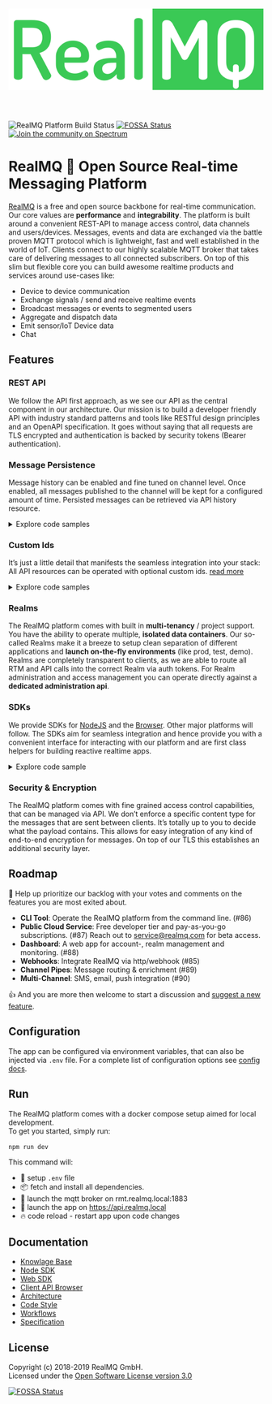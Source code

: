<h1 align="center">
  <img src="media/realmq-platform-logo.svg" alt="RealMQ Logo" />
  <br><br>
</h1>

![RealMQ Platform Build Status](https://drone.rmq.ovh/api/badges/RealMQ/realmq-platform/status.svg)
[![FOSSA Status](https://app.fossa.io/api/projects/git%2Bgithub.com%2Frealmq%2Frealmq-platform.svg?type=shield)](https://app.fossa.io/projects/git%2Bgithub.com%2Frealmq%2Frealmq-platform?ref=badge_shield)
[![Join the community on Spectrum](https://withspectrum.github.io/badge/badge.svg)](https://spectrum.chat/realmq)

# RealMQ :rocket: Open Source Real-time Messaging Platform

[RealMQ](https://realmq.com) is a free and open source backbone for real-time communication.
Our core values are **performance** and **integrability**.
The platform is built around a convenient REST-API to manage access control, data channels and users/devices.
Messages, events and data are exchanged via the battle proven MQTT protocol which is lightweight, fast and well established in the world of IoT.
Clients connect to our highly scalable MQTT broker that takes care of delivering messages to all connected subscribers.
On top of this slim but flexible core you can build awesome realtime products and services around use-cases like:

* Device to device communication
* Exchange signals / send and receive realtime events
* Broadcast messages or events to segmented users
* Aggregate and dispatch data
* Emit sensor/IoT Device data
* Chat

## Features
### REST API
We follow the API first approach, as we see our API as the central component in our architecture.
Our mission is to build a developer friendly API with industry standard patterns and
tools like RESTful design principles and an OpenAPI specification.
It goes without saying that all requests are TLS encrypted and authentication is backed by security tokens (Bearer authentication).

### Message Persistence
Message history can be enabled and fine tuned on channel level.
Once enabled, all messages published to the channel will be kept for a configured amount of time.
Persisted messages can be retrieved via API history resource.

<details>
<summary>Explore code samples</summary>
<br>

[![Using RealMQ via Node SDK](https://badgen.net/badge/-/Node%20SDK/purple?icon=awesome&label "Using RealMQ via Node SDK")](https://realmq.com/docs/node-sdk)
[![Using RealMQ via Web SDK](https://badgen.net/badge/-/Web%20SDK/purple?icon=awesome&label "Using RealMQ via Web SDK")](https://realmq.com/docs/web-sdk)

```js
// Create a new channel that keeps messages for 2 weeks 
const channel = await realmq.channels.create({
  history: '2 weeks'
});

// Retrieve the history (last 20 messages)
const history = await realmq.history.query({
  channel,
  limit: 20
});

```

[![Using RealMQ via CURL](https://badgen.net/badge/example/CURL/purple?icon=awesome&label "Using RealMQ via CURL")](https://realmq.com/docs/client-api)

```bash
curl -X POST -H 'Authorization: Bearer token...' -H 'Content-Type: application/json' \
     -d '{"history": "2 weeks"}' \
     https://api.realmq.com/client/v1/channels
     
curl -H 'Authorization: Bearer token...' \
     https://api.realmq.com/client/v1/channels/:channelId/history?limit=20
```

</details>

### Custom Ids
It’s just a little detail that manifests the seamless integration into your stack:
All API resources can be operated with optional custom ids.
[read more](https://realmq.com/docs/knowledge-base/#custom-ids)

<details>
<summary>Explore code samples</summary>
<br>

[![Using RealMQ via Node SDK](https://badgen.net/badge/-/Node%20SDK/purple?icon=awesome&label "Using RealMQ via Node SDK")](https://realmq.com/docs/node-sdk)
[![Using RealMQ via Web SDK](https://badgen.net/badge/-/Web%20SDK/purple?icon=awesome&label "Using RealMQ via Web SDK")](https://realmq.com/docs/web-sdk)

```js
// Create resources with custom ids
const channel = await realmq.channels.create({ id: 'custom-channel-id' });
console.log(channel.id); // => custom-channel-id

// Retrieve resources with custom ids
const channel = await realmq.channels.retrieve('custom-channel-id');

// Or get an id auto generated
const channel = await realmq.channels.create();
console.log(channel.id) // => 20f62e87-e689-4a11-bcf3-a78026fffd85

```

[![Using RealMQ via CURL](https://badgen.net/badge/example/CURL/purple?icon=awesome&label "Using RealMQ via CURL")](https://realmq.com/docs/client-api/)

```bash
# Create resources with custom ids
curl -X POST -H 'Authorization: Bearer token...' -H 'Content-Type: application/json' \
     -d '{"id": "custom-channel-id"}' \
     https://api.realmq.com/client/v1/channels

# Retrieve resources with custom ids
curl -H 'Authorization: Bearer token...' /
     https://api.realmq.com/client/v1/channels/custom-channel-id

# Or get an id auto generated
curl -X POST -H 'Authorization: Bearer token...' \
     https://api.realmq.com/client/v1/channels
```

</details>

### Realms
The RealMQ platform comes with built in **multi-tenancy** / project support.
You have the ability to operate multiple, **isolated data containers**.
Our so-called Realms make it a breeze to setup clean separation of different applications and **launch on-the-fly environments** (like prod, test, demo).
Realms are completely transparent to clients, as we are able to route all RTM and API calls into the correct Realm via auth tokens.
For Realm administration and access management you can operate directly against a **dedicated administration api**.

### SDKs
We provide SDKs for [NodeJS](https://github.com/realmq/realmq-node-sdk) and the [Browser](https://github.com/realmq/realmq-web-sdk).
Other major platforms will follow.
The SDKs aim for seamless integration and hence provide you with a convenient interface for interacting with our platform and are first class helpers for building reactive realtime apps.

<details>
<summary>Explore code sample</summary>
<br>

[![Using RealMQ via Node SDK](https://badgen.net/badge/-/Node%20SDK/purple?icon=awesome&label "Using RealMQ via Node SDK")](https://realmq.com/docs/node-sdk)

```js
import RealMQ from '@realmq/node-sdk';
// Initialize with auth token
const realmq = RealMQ('sub_kg2...');

// Publish messages of any format
realmq.rtm.publish('some-channel', {
  status: 'Exited!'
});

// Subscribe to real-time updates
realmq.rtm.subscribe('some-channel', msg => {
  console.log('Horay! New message received:', msg);
});

// Retrieve subscriptions
const subscriptions = await realmq.subscriptions.list();
```

</details>

### Security & Encryption
The RealMQ platform comes with fine grained access control capabilities, that can be managed via API.
We don’t enforce a specific content type for the messages that are sent between clients.
It’s totally up to you to decide what the payload contains.
This allows for easy integration of any kind of end-to-end encryption for messages.
On top of our TLS this establishes an additional security layer. 


## Roadmap
:1st_place_medal: Help up prioritize our backlog with your votes and comments on the features you are most exited about.

* **CLI Tool**: Operate the RealMQ platform from the command line. (#86)
* **Public Cloud Service**: Free developer tier and pay-as-you-go subscriptions. (#87) Reach out to service@realmq.com for beta access.
* **Dashboard**: A web app for account-, realm management and monitoring. (#88)
* **Webhooks**: Integrate RealMQ via http/webhook (#85)
* **Channel Pipes**: Message routing & enrichment (#89)
* **Multi-Channel**: SMS, email, push integration (#90)

:+1: And you are more then welcome to start a discussion and [suggest a new feature](https://github.com/realmq/realmq-platform/issues/new).

## Configuration

The app can be configured via environment variables, that can also be injected via `.env` file.
For a complete list of configuration options see [config docs](./src/config/README.md).

## Run
The RealMQ platform comes with a docker compose setup aimed for local development.<br/>
To get you started, simply run:

```bash
npm run dev
```
This command will:
- :checkered_flag: setup `.env` file
- :package: fetch and install all dependencies.
- :robot: launch the mqtt broker on rmt.realmq.local:1883 
- :whale: launch the app on https://api.realmq.local
- :fire: code reload - restart app upon code changes

## Documentation

* [Knowlage Base](https://realmq.com/docs/knowledge-base/)
* [Node SDK](https://realmq.com/docs/node-sdk/)
* [Web SDK](https://realmq.com/docs/web-sdk/)
* [Client API Browser](https://realmq.com/docs/client-api/)
* [Architecture](/docs/architecture)
* [Code Style](/docs/code-style)
* [Workflows](/docs/workflow)
* [Specification](/docs/spec)

## License
Copyright (c) 2018-2019 RealMQ GmbH.<br/>
Licensed under the [Open Software License version 3.0](LICENSE)


[![FOSSA Status](https://app.fossa.io/api/projects/git%2Bgithub.com%2Frealmq%2Frealmq-platform.svg?type=large)](https://app.fossa.io/projects/git%2Bgithub.com%2Frealmq%2Frealmq-platform?ref=badge_large)
